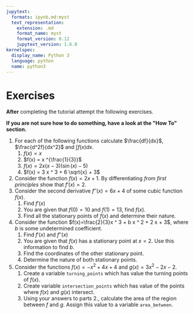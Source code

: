 ```yaml
---
jupytext:
  formats: ipynb,md:myst
  text_representation:
    extension: .md
    format_name: myst
    format_version: 0.12
    jupytext_version: 1.6.0
kernelspec:
  display_name: Python 3
  language: python
  name: python3
---
```


# Exercises

**After** completing the tutorial attempt the following exercises.

**If you are not sure how to do something, have a look at the "How To" section.**

1. For each of the following functions calculate $\frac{df}{dx}$, $\frac{d^2f}{dx^2}$ and $\int f(x) dx$.
    1. $f(x) = x$
    2. $f(x) = x ^{\frac{1}{3}}$
    3. $f(x) = 2 x (x - 3) (\sin(x) - 5)$
    4. $f(x) = 3  x ^ 3 + 6 \sqrt{x} + 3$
2. Consider the function $f(x)=2x+1$. By differentiating *from first principles* show that $f'(x)=2$.
3. Consider the second derivative $f''(x)=6x+4$ of some cubic function $f(x)$.
    1. Find $f'(x)$
    2. You are given that $f(0)=10$ and $f(1)=13$, find $f(x)$.
    3. Find all the stationary points of $f(x)$ and determine their nature.
4. Consider the function $f(x)=\frac{2}{3}x ^ 3 + b x ^ 2 + 2 x + 3$, where $b$ is some undetermined coefficient.
    1. Find $f'(x)$ and $f''(x)$
    2. You are given that $f(x)$ has a stationary point at $x=2$. Use this information to find $b$.
    3. Find the coordinates of the other stationary point.
    4. Determine the nature of both stationary points.
5. Consider the functions $f(x)=-x^2+4x+4$ and $g(x)=3x^2-2x-2$.
    1. Create a variable `turning_points` which has value the turning points of $f(x)$.
    2. Create variable `intersection_points` which has value of the points where $f(x)$ and $g(x)$ intersect.
    3. Using your answers to parts 2., calculate the area of the region between $f$ and $g$. Assign this value to a variable `area_between`.
